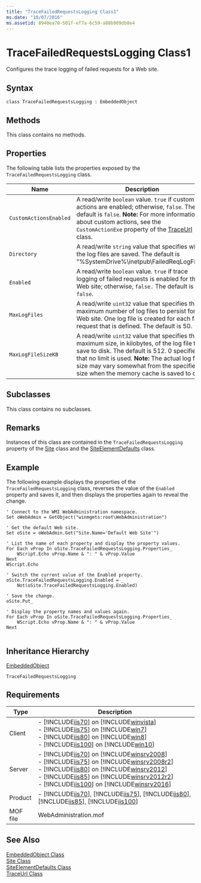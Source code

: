 ```yaml
---
title: "TraceFailedRequestsLogging Class1"
ms.date: "10/07/2016"
ms.assetid: 8940ea70-501f-ef7a-6c59-a88b909db8e4
---
```

# TraceFailedRequestsLogging Class1
Configures the trace logging of failed requests for a Web site.  
  
## Syntax  
  
```vbs  
class TraceFailedRequestsLogging : EmbeddedObject  
```  
  
## Methods  
 This class contains no methods.  
  
## Properties  
 The following table lists the properties exposed by the `TraceFailedRequestsLogging` class.  
  
|Name|Description|  
|----------|-----------------|  
|`CustomActionsEnabled`|A read/write `boolean` value. `true` if custom actions are enabled; otherwise, `false`. The default is `false`. **Note:**  For more information about custom actions, see the `CustomActionExe` property of the [TraceUrl](../wmi-provider/traceurl-class.md) class.|  
|`Directory`|A read/write `string` value that specifies where the log files are saved. The default is "%SystemDrive%\inetpub\FailedReqLogFiles".|  
|`Enabled`|A read/write `boolean` value. `true` if trace logging of failed requests is enabled for the Web site; otherwise, `false.` The default is `false`.|  
|`MaxLogFiles`|A read/write `uint32` value that specifies the maximum number of log files to persist for the Web site. One log file is created for each failed request that is defined. The default is 50.|  
|`MaxLogFileSizeKB`|A read/write `uint32` value that specifies the maximum size, in kilobytes, of the log file to save to disk. The default is 512. 0 specifies that no limit is used. **Note:**  The actual log file size may vary somewhat from the specified size when the memory cache is saved to disk.|  
  
## Subclasses  
 This class contains no subclasses.  
  
## Remarks  
 Instances of this class are contained in the `TraceFailedRequestsLogging` property of the [Site](../wmi-provider/site-class.md) class and the [SiteElementDefaults](../wmi-provider/siteelementdefaults-class.md) class.  
  
## Example  
 The following example displays the properties of the `TraceFailedRequestsLogging` class, reverses the value of the `Enabled` property and saves it, and then displays the properties again to reveal the change.  
  
```  
' Connect to the WMI WebAdministration namespace.  
Set oWebAdmin = GetObject("winmgmts:root\WebAdministration")  
  
' Get the default Web site.  
Set oSite = oWebAdmin.Get("Site.Name='Default Web Site'")  
  
' List the name of each property and display the property values.  
For Each vProp In oSite.TraceFailedRequestsLogging.Properties_  
    WScript.Echo vProp.Name & ": " & vProp.Value  
Next  
WScript.Echo   
  
' Switch the current value of the Enabled property.  
oSite.TraceFailedRequestsLogging.Enabled = _  
    Not(oSite.TraceFailedRequestsLogging.Enabled)  
  
' Save the change.  
oSite.Put_  
  
' Display the property names and values again.  
For Each vProp In oSite.TraceFailedRequestsLogging.Properties_  
    WScript.Echo vProp.Name & ": " & vProp.Value  
Next  
  
```  
  
## Inheritance Hierarchy  
 [EmbeddedObject](../wmi-provider/embeddedobject-class.md)  
  
 `TraceFailedRequestsLogging`  
  
## Requirements  
  
|Type|Description|  
|----------|-----------------|  
|Client|-   [!INCLUDE[iis70](../wmi-provider/includes/iis70-md.md)] on [!INCLUDE[winvista](../wmi-provider/includes/winvista-md.md)]<br />-   [!INCLUDE[iis75](../wmi-provider/includes/iis75-md.md)] on [!INCLUDE[win7](../wmi-provider/includes/win7-md.md)]<br />-   [!INCLUDE[iis80](../wmi-provider/includes/iis80-md.md)] on [!INCLUDE[win8](../wmi-provider/includes/win8-md.md)]<br />-   [!INCLUDE[iis100](../wmi-provider/includes/iis100-md.md)] on [!INCLUDE[win10](../wmi-provider/includes/win10-md.md)]|  
|Server|-   [!INCLUDE[iis70](../wmi-provider/includes/iis70-md.md)] on [!INCLUDE[winsrv2008](../wmi-provider/includes/winsrv2008-md.md)]<br />-   [!INCLUDE[iis75](../wmi-provider/includes/iis75-md.md)] on [!INCLUDE[winsrv2008r2](../wmi-provider/includes/winsrv2008r2-md.md)]<br />-   [!INCLUDE[iis80](../wmi-provider/includes/iis80-md.md)] on [!INCLUDE[winsrv2012](../wmi-provider/includes/winsrv2012-md.md)]<br />-   [!INCLUDE[iis85](../wmi-provider/includes/iis85-md.md)] on [!INCLUDE[winsrv2012r2](../wmi-provider/includes/winsrv2012r2-md.md)]<br />-   [!INCLUDE[iis100](../wmi-provider/includes/iis100-md.md)] on [!INCLUDE[winsrv2016](../wmi-provider/includes/winsrv2016-md.md)]|  
|Product|-   [!INCLUDE[iis70](../wmi-provider/includes/iis70-md.md)], [!INCLUDE[iis75](../wmi-provider/includes/iis75-md.md)], [!INCLUDE[iis80](../wmi-provider/includes/iis80-md.md)], [!INCLUDE[iis85](../wmi-provider/includes/iis85-md.md)], [!INCLUDE[iis100](../wmi-provider/includes/iis100-md.md)]|  
|MOF file|WebAdministration.mof|  
  
## See Also  
 [EmbeddedObject Class](../wmi-provider/embeddedobject-class.md)   
 [Site Class](../wmi-provider/site-class.md)   
 [SiteElementDefaults Class](../wmi-provider/siteelementdefaults-class.md)   
 [TraceUrl Class](../wmi-provider/traceurl-class.md)
